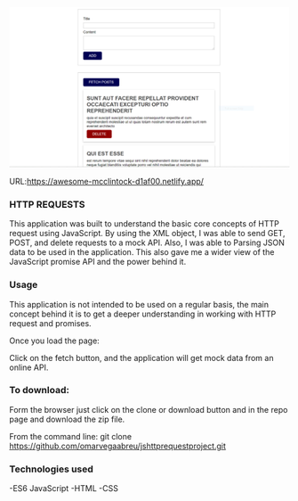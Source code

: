 ![alt text](/assets/images/http.PNG)

URL:https://awesome-mcclintock-d1af00.netlify.app/

### HTTP REQUESTS

This application was built to understand the basic core concepts of HTTP request using JavaScript. By using the XML object, I was able to send GET, POST, and delete requests to a mock API. Also, I was able to Parsing JSON data to be used in the application. This also gave me a wider view of the JavaScript promise API and the power behind it.

### Usage

This application is not intended to be used on a regular basis, the main concept behind it is to get a deeper understanding in working with HTTP request and promises.

Once you load the page:

Click on the fetch button, and the application will get mock data from an online API.

### To download:

Form the browser just click on the clone or download button and in the repo page and download the zip file.

From the command line: git clone https://github.com/omarvegaabreu/jshttprequestproject.git

### Technologies used

-ES6 JavaScript
-HTML
-CSS
